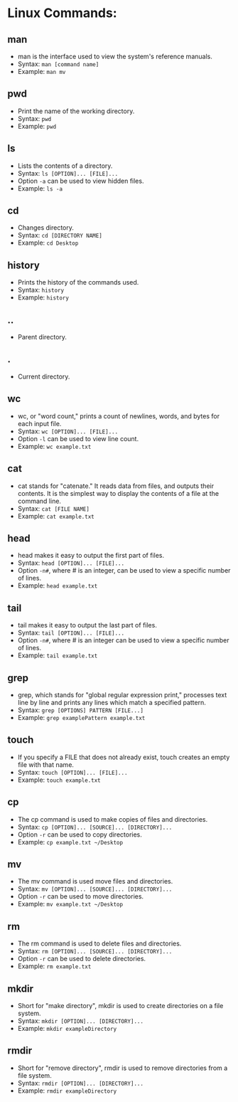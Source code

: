 # Linux Commands:
## man
* man is the interface used to view the system's reference manuals.
* Syntax: ```man [command name]```
* Example: ```man mv```
## pwd
* Print the name of the working directory.
* Syntax: ```pwd```
* Example: ```pwd```
## ls
* Lists the contents of a directory.
* Syntax: ```ls [OPTION]... [FILE]...```
* Option ```-a``` can be used to view hidden files.
* Example: ```ls -a```
## cd
* Changes directory.
* Syntax: ```cd [DIRECTORY NAME]```
* Example: ```cd Desktop```
## history
* Prints the history of the commands used.
* Syntax: ```history```
* Example: ```history```
## ..
* Parent directory.
## .
* Current directory.
## wc
* wc, or "word count," prints a count of newlines, words, and bytes for each input file.
* Syntax: ```wc [OPTION]... [FILE]...```
* Option ```-l``` can be used to view line count.
* Example: ```wc example.txt```
## cat
* cat stands for "catenate." It reads data from files, and outputs their contents. 
  It is the simplest way to display the contents of a file at the command line.
* Syntax: ```cat [FILE NAME]```
* Example: ```cat example.txt```
## head
* head makes it easy to output the first part of files.
* Syntax: ```head [OPTION]... [FILE]...```
* Option ```-n#```, where # is an integer, can be used to view a specific number of lines.
* Example: ```head example.txt```
## tail
* tail makes it easy to output the last part of files.
* Syntax: ```tail [OPTION]... [FILE]...```
* Option ```-n#```, where # is an integer can be used to view a specific number of lines.
* Example: ```tail example.txt```
## grep 
* grep, which stands for "global regular expression print," 
  processes text line by line and prints any lines which match a specified pattern.
* Syntax: ```grep [OPTIONS] PATTERN [FILE...]```
* Example: ```grep examplePattern example.txt```
## touch
* If you specify a FILE that does not already exist, touch creates an empty file with that name.
* Syntax: ```touch [OPTION]... [FILE]...```
* Example: ```touch example.txt```
## cp
* The cp command is used to make copies of files and directories.
* Syntax: ```cp [OPTION]... [SOURCE]... [DIRECTORY]...```
* Option ```-r``` can be used to copy directories.
* Example: ```cp example.txt ~/Desktop```
## mv
* The mv command is used move files and directories.
* Syntax: ```mv [OPTION]... [SOURCE]... [DIRECTORY]...```
* Option ```-r``` can be used to move directories.
* Example: ```mv example.txt ~/Desktop```
## rm
* The rm command is used to delete files and directories.
* Syntax: ```rm [OPTION]... [SOURCE]... [DIRECTORY]...```
* Option ```-r``` can be used to delete directories.
* Example: ```rm example.txt```
## mkdir
* Short for "make directory", mkdir is used to create directories on a file system.
* Syntax: ```mkdir [OPTION]... [DIRECTORY]...```
* Example: ```mkdir exampleDirectory```
## rmdir
* Short for "remove directory", rmdir is used to remove directories from a file system.
* Syntax: ```rmdir [OPTION]... [DIRECTORY]...```
* Example: ```rmdir exampleDirectory```
